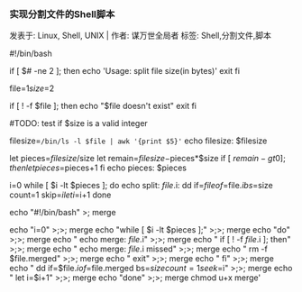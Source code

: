 ### 实现分割文件的Shell脚本
发表于: Linux, Shell, UNIX | 作者: 谋万世全局者
标签: Shell,分割文件,脚本

#!/bin/bash

if [ $# -ne 2 ]; then
echo 'Usage: split file size(in bytes)'
exit
fi

file=$1
size=$2

if [ ! -f $file ]; then
echo "$file doesn't exist"
exit
fi

#TODO: test if $size is a valid integer

filesize=`/bin/ls -l $file | awk '{print $5}'`
echo filesize: $filesize

let pieces=$filesize/$size
let remain=$filesize-$pieces*$size
if [ $remain -gt 0 ]; then
let pieces=$pieces+1
fi
echo pieces: $pieces

i=0
while [ $i -lt $pieces ];
do
echo split: $file.$i:
dd if=$file of=$file.$i bs=$size count=1 skip=$i
let i=$i+1
done

echo "#!/bin/bash" >; merge

echo "i=0" >;>; merge
echo "while [ $i -lt $pieces ];" >;>; merge
echo "do" >;>; merge
echo " echo merge: $file.$i" >;>; merge
echo " if [ ! -f $file.$i ]; then" >;>; merge
echo " echo merge: $file.$i missed" >;>; merge
echo " rm -f $file.merged" >;>; merge
echo " exit" >;>; merge
echo " fi" >;>; merge
echo " dd if=$file.$i of=$file.merged bs=$size count=1 seek=$i" >;>; merge
echo " let i=$i+1" >;>; merge
echo "done" >;>; merge
chmod u+x merge'